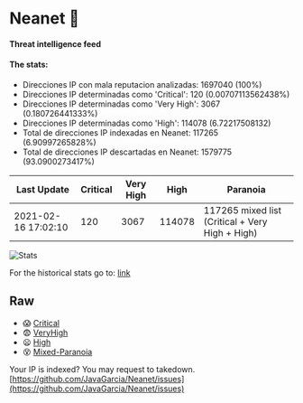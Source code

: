 # Neanet :hocho:
#### Threat intelligence feed
#### The stats:

- Direcciones IP con mala reputacion analizadas: 1697040 (100%)
- Direcciones IP determinadas como 'Critical':  120 (0.00707113562438%)
- Direcciones IP determinadas como 'Very High':  3067 (0.180726441333%)
- Direcciones IP determinadas como 'High':  114078 (6.72217508132)
- Total de direcciones IP indexadas en Neanet:  117265 (6.90997265828%)
- Total de direcciones IP descartadas en Neanet:  1579775 (93.0900273417%)

| Last Update | Critical | Very High | High | Paranoia |
| --- | --- | --- | --- | --- |
| 2021-02-16 17:02:10 | 120 | 3067 | 114078 | 117265 mixed list (Critical + Very High + High)|

![Stats](https://docs.google.com/spreadsheets/d/e/2PACX-1vSnaNMIXVabIpDJjufMlzH7poXnshF3mgd8Is1g9ytUEzVsP5my4Trn8f-xkoLLQ38xpL3HtmUexLo6/pubchart?oid=501124687&format=image)

For the historical stats go to: [link](/stats.csv)
## Raw
- :scream: [Critical](https://raw.githubusercontent.com/JavaGarcia/Neanet/master/blacklists/neanet_critical.txt)
- :fearful: [VeryHigh](https://raw.githubusercontent.com/JavaGarcia/Neanet/master/blacklists/neanet_veryHigh.txtt)
- :frowning: [High](https://raw.githubusercontent.com/JavaGarcia/Neanet/master/blacklists/neanet_high.txt)
- :dizzy_face: [Mixed-Paranoia](https://raw.githubusercontent.com/JavaGarcia/Neanet/master/blacklists/neanet_all.txt)


Your IP is indexed? You may request to takedown. [https://github.com/JavaGarcia/Neanet/issues](https://github.com/JavaGarcia/Neanet/issues)


















































































































































































































































































































































































































































































































































































































































































































































































































































































































































































































































































































































































































































































































































































































































































































































































































































































































































































































































































































































































































































































































































































































































































































































































































































































































































































































































































































































































































































































































































































































































































































































































































































































































































































































































































































































































































































































































































































































































































































































































































































































































































































































































































































































































































